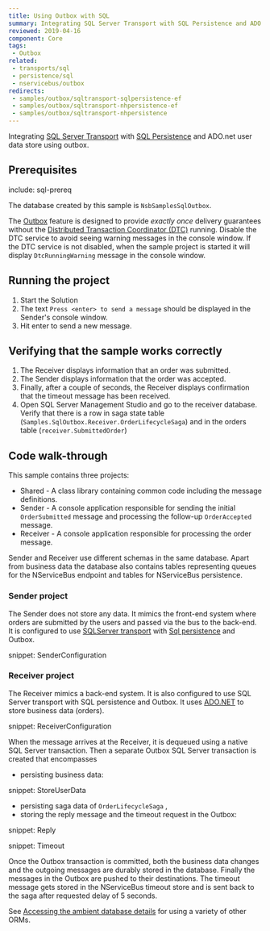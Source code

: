 ```yaml
---
title: Using Outbox with SQL
summary: Integrating SQL Server Transport with SQL Persistence and ADO.net user data store using outbox.
reviewed: 2019-04-16
component: Core
tags:
 - Outbox
related:
 - transports/sql
 - persistence/sql
 - nservicebus/outbox
redirects:
 - samples/outbox/sqltransport-sqlpersistence-ef
 - samples/outbox/sqltransport-nhpersistence-ef
 - samples/outbox/sqltransport-nhpersistence
---
```



Integrating [SQL Server Transport](/transports/sql) with [SQL Persistence](/persistence/sql/) and ADO.net user data store using outbox.


## Prerequisites

include: sql-prereq

The database created by this sample is `NsbSamplesSqlOutbox`.

The [Outbox](/nservicebus/outbox) feature is designed to provide *exactly once* delivery guarantees without the [Distributed Transaction Coordinator (DTC)](https://msdn.microsoft.com/en-us/library/windows/desktop/ms684146.aspx) running. Disable the DTC service to avoid seeing warning messages in the console window. If the DTC service is not disabled, when the sample project is started it will display `DtcRunningWarning` message in the console window.


## Running the project

 1. Start the Solution
 1. The text `Press <enter> to send a message` should be displayed in the Sender's console window.
 1. Hit enter to send a new message.


## Verifying that the sample works correctly

 1. The Receiver displays information that an order was submitted.
 1. The Sender displays information that the order was accepted.
 1. Finally, after a couple of seconds, the Receiver displays confirmation that the timeout message has been received.
 1. Open SQL Server Management Studio and go to the receiver database. Verify that there is a row in saga state table (`Samples.SqlOutbox.Receiver.OrderLifecycleSaga`) and in the orders table (`receiver.SubmittedOrder`)


## Code walk-through

This sample contains three projects:

 * Shared - A class library containing common code including the message definitions.
 * Sender - A console application responsible for sending the initial `OrderSubmitted` message and processing the follow-up `OrderAccepted` message.
 * Receiver - A console application responsible for processing the order message.

Sender and Receiver use different schemas in the same database. Apart from business data the database also contains tables representing queues for the NServiceBus endpoint and tables for NServiceBus persistence.


### Sender project

The Sender does not store any data. It mimics the front-end system where orders are submitted by the users and passed via the bus to the back-end. It is configured to use [SQLServer transport](/transports/sql/) with [Sql persistence](/persistence/sql/) and Outbox.

snippet: SenderConfiguration


### Receiver project

The Receiver mimics a back-end system. It is also configured to use SQL Server transport with SQL persistence and Outbox. It uses [ADO.NET](https://docs.microsoft.com/en-us/dotnet/framework/data/adonet/ado-net-overview) to store business data (orders).

snippet: ReceiverConfiguration

When the message arrives at the Receiver, it is dequeued using a native SQL Server transaction. Then a separate Outbox SQL Server transaction is created that encompasses

 * persisting business data:

snippet: StoreUserData

 * persisting saga data of `OrderLifecycleSaga` ,
 * storing the reply message and the timeout request in the Outbox:

snippet: Reply

snippet: Timeout

Once the Outbox transaction is committed, both the business data changes and the outgoing messages are durably stored in the database. Finally the messages in the Outbox are pushed to their destinations. The timeout message gets stored in the NServiceBus timeout store and is sent back to the saga after requested delay of 5 seconds.

See [Accessing the ambient database details](/samples/sqltransport-sqlpersistence/#receiver-project-accessing-the-ambient-database-details) for using a variety of other ORMs.
